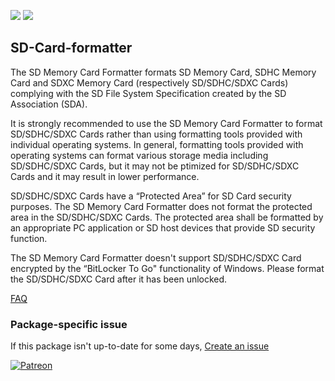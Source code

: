 [![](https://img.shields.io/chocolatey/v/sd-card-formatter?color=green&label=sd-card-formatter)](https://chocolatey.org/packages/sd-card-formatter) [![](https://img.shields.io/chocolatey/dt/sd-card-formatter)](https://chocolatey.org/packages/sd-card-formatter)

## SD-Card-formatter
The SD Memory Card Formatter formats SD Memory Card, SDHC Memory Card and SDXC Memory Card (respectively
SD/SDHC/SDXC Cards) complying with the SD File System Specification created by the SD Association (SDA).

It is strongly recommended to use the SD Memory Card Formatter to format SD/SDHC/SDXC Cards rather than
using formatting tools provided with individual operating systems. In general, formatting tools provided
with operating systems can format various storage media including SD/SDHC/SDXC Cards, but it may not be 
ptimized for SD/SDHC/SDXC Cards and it may result in lower performance.

SD/SDHC/SDXC Cards have a “Protected Area” for SD Card security purposes. The SD Memory Card Formatter
does not format the protected area in the SD/SDHC/SDXC Cards. The protected area shall be formatted by
an appropriate PC application or SD host devices that provide SD security function.

The SD Memory Card Formatter doesn't support SD/SDHC/SDXC Card encrypted by the “BitLocker To Go"
functionality of Windows. Please format the SD/SDHC/SDXC Card after it has been unlocked.

[FAQ](https://wiki.xiph.org/OpusFAQ)

### Package-specific issue
If this package isn't up-to-date for some days, [Create an issue](https://github.com/tunisiano187/Chocolatey-packages/issues/new/choose)

[![Patreon](https://cdn.jsdelivr.net/gh/tunisiano187/Chocolatey-packages@d15c4e19c709e7148588d4523ffc6dd3cd3c7e5e/icons/patreon.png)](https://www.patreon.com/bePatron?u=39585820)